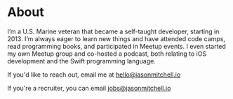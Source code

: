 # About

I’m a U.S. Marine veteran that became a self-taught developer, starting in 2013. I’m always eager to learn new things and have attended code camps, read programming books, and participated in Meetup events. I even started my own Meetup group and co-hosted a podcast, both relating to iOS development and the Swift programming language.

If you'd like to reach out, email me at [hello@jasonmitchell.io](mailto:hello@jasonmitchell.io)

If you're a recruiter, you can email [jobs@jasonmitchell.io](mailto:jobs@jasonmitchell.io)
